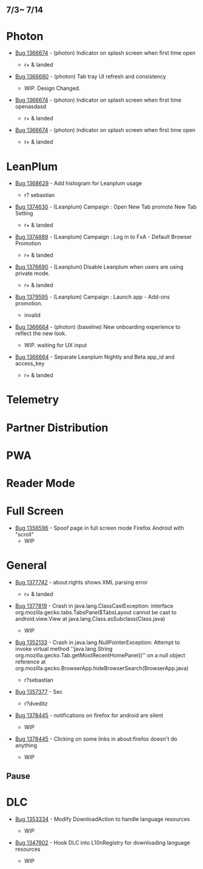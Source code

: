 ## 7/3~ 7/14
# Photon

- [Bug 1366674](https://bugzilla.mozilla.org/show_bug.cgi?id=1366674) - (photon) Indicator on splash screen when first time open
    - r+ & landed	

- [Bug 1366680](https://bugzilla.mozilla.org/show_bug.cgi?id=1366680) - (photon) Tab tray UI refresh and consistency
    - WIP. Design Changed.

- [Bug 1366674](https://bugzilla.mozilla.org/show_bug.cgi?id=1366674) - (photon) Indicator on splash screen when first time openasdasd
    - r+ & landed	

- [Bug 1366674](https://bugzilla.mozilla.org/show_bug.cgi?id=1366674) - (photon) Indicator on splash screen when first time open
    - r+ & landed	    


# LeanPlum
- [Bug 1368629](https://bugzilla.mozilla.org/show_bug.cgi?id=1368629) - Add histogram for Leanplum usage
    - r? sebastian
   
- [Bug 1374630](https://bugzilla.mozilla.org/show_bug.cgi?id=1374630) - (Leanplum) Campaign : Open New Tab promote New Tab Setting
    - r+ & landed

- [Bug 1374889](https://bugzilla.mozilla.org/show_bug.cgi?id=1368629) - (Leanplum) Campaign : Log in to FxA - Default Browser Promotion
    - r+ & landed

- [Bug 1376690](https://bugzilla.mozilla.org/show_bug.cgi?id=1376690) - (Leanplum) Disable Leanplum when users are using private mode.
    - r+ & landed

- [Bug 1379595](https://bugzilla.mozilla.org/show_bug.cgi?id=1379595) - (Leanplum) Campaign : Launch app - Add-ons promotion.
    - invalid
    
- [Bug 1366664](https://bugzilla.mozilla.org/show_bug.cgi?id=1366664) - (photon) (baseline) New onboarding experience to reflect the new look.
    - WIP. waiting for UX input

- [Bug 1366664](https://bugzilla.mozilla.org/show_bug.cgi?id=1366664) - Separate Leanplum Nightly and Beta app_id and access_key
    - r+ & landed
    
# Telemetry    
# Partner Distribution
# PWA
# Reader Mode
# Full Screen
- [Bug 1356596](https://bugzilla.mozilla.org/show_bug.cgi?id=1356596) - Spoof page in full screen mode Firefox Android with "scroll"
    - WIP

# General

- [Bug 1377742](https://bugzilla.mozilla.org/show_bug.cgi?id=1377742) - about:rights shows XML parsing error
    - r+ & landed

- [Bug 1377819](https://bugzilla.mozilla.org/show_bug.cgi?id=1377819) - Crash in java.lang.ClassCastException: interface org.mozilla.gecko.tabs.TabsPanel$TabsLayout cannot be cast to android.view.View at java.lang.Class.asSubclass(Class.java)
    - WIP

- [Bug 1352133](https://bugzilla.mozilla.org/show_bug.cgi?id=1352133) - Crash in java.lang.NullPointerException: Attempt to invoke virtual method ''java.lang.String org.mozilla.gecko.Tab.getMostRecentHomePanel()'' on a null object reference at org.mozilla.gecko.BrowserApp.hideBrowserSearch(BrowserApp.java)
    - r?sebastian

- [Bug 1357377](https://bugzilla.mozilla.org/show_bug.cgi?id=1352133) - Sec
    - r?dveditz
    
- [Bug 1378445](https://bugzilla.mozilla.org/show_bug.cgi?id=1378445) - notifications on firefox for android are silent    
   - WIP

- [Bug 1378445](https://bugzilla.mozilla.org/show_bug.cgi?id=1378445) - Clicking on some links in about:firefox doesn't do anything
   - WIP

## Pause
# DLC
- [Bug 1353334](https://bugzilla.mozilla.org/show_bug.cgi?id=1353334) - Modify DownloadAction to handle language resources
    - WIP
    
- [Bug 1347802](https://bugzilla.mozilla.org/show_bug.cgi?id=1347802) - Hook DLC into L10nRegistry for downloading language resources
    - WIP
